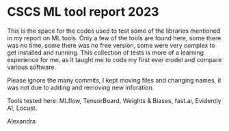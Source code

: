 # CSCS ML tool report 2023
This is the space for the codes used to test some of the libraries mentioned in my report on ML tools.
Only a few of the tools are found here, some there was no time, some there was no free version, some were very complex to get installed and running.
This collection of tests is more of a learning experience for me, as it taught me to code my first ever model and compare various software.

Please ignore the many commits, I kept moving files and changing names, it was not due to adding and removing new inforation.

Tools tested here:
MLflow, TensorBoard, Weights & Biases, fast.ai, Evidently AI, Locust.

Alexandra

